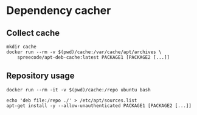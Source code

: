 # Dependency cacher

## Collect cache

    mkdir cache
    docker run --rm -v $(pwd)/cache:/var/cache/apt/archives \
        spreecode/apt-deb-cache:latest PACKAGE1 [PACKAGE2 [...]]

## Repository usage

    docker run --rm -it -v $(pwd)/cache:/repo ubuntu bash

    echo 'deb file:/repo ./' > /etc/apt/sources.list
    apt-get install -y --allow-unauthenticated PACKAGE1 [PACKAGE2 [...]]
